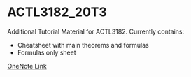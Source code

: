 # ACTL3182_20T3
Additional Tutorial Material for ACTL3182. Currently contains:  
* Cheatsheet with main theorems and formulas
* Formulas only sheet

[OneNote Link](https://unsw-my.sharepoint.com/:o:/g/personal/z5163239_ad_unsw_edu_au/EnaV5Jz_XMtJsu8sN1jBExYBqjoJMO9aMJMY2ygd64zBAA?e=4jVI3i)
